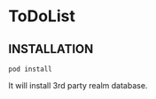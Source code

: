 # ToDoList

## INSTALLATION

```shell
pod install
```
It will install 3rd party realm database.




